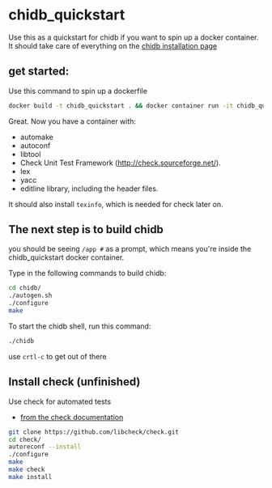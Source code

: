 # chidb_quickstart
Use this as a quickstart for chidb if you want to spin up a docker container. It should take care of everything on the [chidb installation page](http://chi.cs.uchicago.edu/chidb/installing.html)

## get started:
Use this command to spin up a dockerfile
``` bash
docker build -t chidb_quickstart . && docker container run -it chidb_quickstart /bin/sh
```
Great. Now you have a container with:
- automake
- autoconf
- libtool
- Check Unit Test Framework (http://check.sourceforge.net/).
- lex
- yacc
- editline library, including the header files.

It should also install `texinfo`, which is needed for check later on.

## The next step is to build chidb
you should be seeing `/app #` as a prompt, which means you're inside the chidb_quickstart docker container.

Type in the following commands to build chidb:
``` bash
cd chidb/
./autogen.sh
./configure
make
```

To start the chidb shell, run this command:
``` bash
./chidb
```
use `crtl-c` to get out of there

## Install check (unfinished)
Use check for automated tests
- [from the check documentation](https://libcheck.github.io/check/web/install.html#linuxsource)
``` bash
git clone https://github.com/libcheck/check.git
cd check/
autoreconf --install
./configure
make
make check
make install
```
